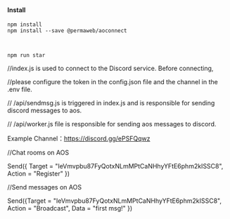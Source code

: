 #### Install
```
npm install
npm install --save @permaweb/aoconnect



npm run star
```

//index.js is used to connect to the Discord service. Before connecting,


//please configure the token in the config.json file and the channel in the .env file.


//  /api/sendmsg.js is triggered in index.js and is responsible for sending discord messages to aos.


//  /api/worker.js file is responsible for sending aos messages to discord.



Example Channel：https://discord.gg/ePSFQqwz




//Chat rooms on AOS

Send({ Target = "IeVmvpbu87FyQotxNLmMPtCaNHhyYFtE6phm2kISSC8", Action = "Register" })


//Send messages on AOS


Send({Target = "IeVmvpbu87FyQotxNLmMPtCaNHhyYFtE6phm2kISSC8", Action = "Broadcast", Data = "first msg!" })

